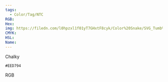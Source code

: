 ```yaml
---
tags:
  - Color/Tag/NTC
RGB:
Hex:
img: https://filedn.com/l0hpzxl1f01yT7GHxtF8cyk/Color%20Snake/SVG_Tumb%20Mass%20No%20Name/EED794.svg
CMYK:
HSL:
Name:
---
```

Chalky
```palette
#EED794
```
RGB
